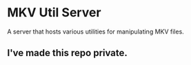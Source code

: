 # MKV Util Server

A server that hosts various utilities for manipulating MKV files.

## I've made this repo private.
